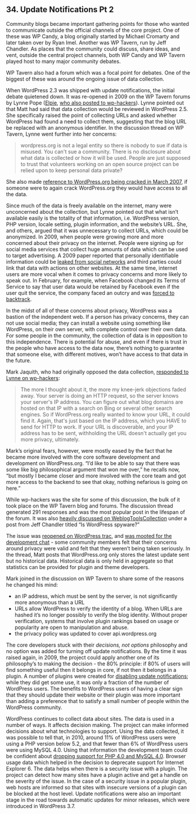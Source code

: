
## 34. Update Notifications Pt 2

Community blogs became important gathering points for those who wanted to communicate outside the official channels of the core project. One of these was WP Candy, a blog originally started by Michael Cromarty and later taken over by Ryan Imel. Another was WP Tavern, run by Jeff Chandler. As places that the community could discuss, share ideas, and vent, outside the central project channels, both WP Candy and WP Tavern played host to many major community debates. 

WP Tavern also had a forum which was a focal point for debates. One of the biggest of these was around the ongoing issue of data collection.

When WordPress 2.3 was shipped with update notifications, the initial debate quietened down. It was re-opened in 2009 on the WP Tavern forums by Lynne Pope ([Elpie](https://profiles.wordpress.org/Elpie), [who also posted to wp-hackers](http://lists.wordpress.org/pipermail/wp-hackers/2009-December/029083.html)). Lynne pointed out that Matt had said that data collection would be reviewed in WordPress 2.5. She specifically raised the point of collecting URLs and asked whether WordPress had found a need to collect them, suggesting that the blog URL be replaced with an anonymous identifier. In the discussion thread on WP Tavern, Lynne went further into her concerns:

>  wordpress.org is not a legal entity so there is nobody to sue if data is misused. You can't sue a community. There is no disclosure about what data is collected or how it will be used. People are just supposed to trust that volunteers working on an open source project can be relied upon to keep personal data private?	

She also made [reference to WordPress.org being cracked in March 2007](http://wordpress.org/news/2007/03/upgrade-212/), if someone were to again crack WordPress.org they would have access to all the data.	

Since much of the data is freely available on the internet, many were unconcerned about the collection, but Lynne pointed out that what isn’t available easily is the totality of that information, i.e.  WordPress version, PHP version, locale setting, plugin information, and the website’s URL. She, and others, argued that it was unnecessary to collect URLs, which could be anonymized. In 2009, when people were growing more and more concerned about their privacy on the internet. People were signing up for social media services that collect huge amounts of data which can be used to target advertising. A 2009 paper reported that personally identifiable information could be [leaked from social networks](http://conferences.sigcomm.org/sigcomm/2009/workshops/wosn/papers/p7.pdf) and third parties could link that data with actions on other websites. At the same time, internet users are more vocal when it comes to privacy concerns and more likely to speak out. In February, for example, when Facebook changed its Terms of Service to say that user data would be retained by Facebook even if the user quit the service, the company faced an outcry and was [forced to backtrack](https://www.facebook.com/notes/facebook/update-on-terms/54746167130).

In the midst of all of these concerns about privacy, WordPress was a bastion of the independent web. If a person has privacy concerns, they can not use social media; they can install a website using something like WordPress, on their own server, with complete control over their own data. For some people in the community, the collection of data is in opposition to this independence. There is potential for abuse, and even if there is trust in the people who have access to the data now, there’s nothing to guarantee that someone else, with different motives, won’t have access to that data in the future. 
	
Mark Jaquith, who had originally opposed the data collection, [responded to Lynne on wp-hackers](http://lists.wordpress.org/pipermail/wp-hackers/2009-December/029089.html):	

> The more I thought about it, the more my knee-jerk objections faded away. Your server is doing an HTTP request, so the server knows your server's IP address. You can figure out what blog domains are hosted on that IP with a search on Bing or several other search engines. So if WordPress.org really wanted to know your URL, it could find it. Again, that's just based on the IP address, which you HAVE to send for HTTP to work. If your URL is discoverable, and your IP address has to be sent, withholding the URL doesn't actually get you more privacy, ultimately.	

Mark’s original fears, however, were mostly eased by the fact that he became more involved with the core software development and development on WordPress.org. “I’d like to be able to say that there was some like big philosophical argument that won me over,” he recalls now, “but mostly I became closer and more involved with the core team and got more access to the backend to see that okay, nothing nefarious is going on here.” 

While wp-hackers was the site for some of this discussion, the bulk of it took place on the WP Tavern blog and forums. The discussion thread generated 291 responses and was the most popular post in the lifespan of the forum. It was also [heavily discussed on WeblogToolsCollection](http://weblogtoolscollection.com/archives/2009/12/10/is-wordpress-spyware/) under a post from Jeff Chandler titled “Is WordPress spyware?”	

The issue was [reopened on WordPress trac](https://core.trac.wordpress.org/ticket/5066#comment:23), and [was mooted for the development chat](http://make.wordpress.org/core/2009/12/10/suggest-agenda-items-for-dec-17th-dev-ch/#comment-1030) - some community members felt that their concerns around privacy were valid and felt that they weren’t being taken seriously. In the thread, Matt posts that WordPress.org only stores the latest update sent but no historical data. Historical data is only held in aggregate so that statistics can be provided for plugin and theme developers.	

Mark joined in the discussion on WP Tavern to share some of the reasons he changed his mind:	

- an IP address, which must be sent by the server, is not significantly more anonymous than a URL	
- URLs allow WordPress to verify the identity of a blog. When URLs are hashed it’s no longer possibly to verify the blog identity. Without proper verification, systems that involve plugin rankings based on usage or popularity are open to manipulation and abuse.	
- the privacy policy was updated to cover api.wordpress.org	

The core developers stuck with their _decisions, not options_ philosophy and no option was added for turning off update notifications.  By the time it was raised again, in 2009, the project could apply another one of its philosophy’s to making the decision - the 80% principle: if 80% of users will find something useful then it belongs in core, if not then it belongs in a plugin. A number of plugins were created for [disabling update notifications](https://wordpress.org/plugins/search.php?q=core+update+notification); while they did get some use, it was only a fraction of the number of WordPress users. The benefits to WordPress users of having a clear sign that they should update their website or their plugin was more important than adding a preference that to satisfy a small number of people within the WordPress community.

WordPress continues to collect data about sites. The data is used in a number of ways. It affects decision making. The project can make informed decisions about what technologies to support. Using the data collected, it was possible to tell that, in 2010, around 11% of WordPress users were using a PHP version below 5.2, and that fewer than 6% of WordPress users were using MySQL 4.0. Using that information the development team could be confident about [dropping support for PHP 4.0 and MySQL 4.0](http://wordpress.org/news/2010/07/eol-for-php4-and-mysql4/). Browser usage data which helped in the decision to deprecate support for Internet Explorer 6. The data helps when there is a security issue with a plugin. The project can detect how many sites have a plugin active and get a handle on the severity of the issue. In the case of a security issue in a popular plugin, web hosts are informed so that sites with insecure versions of a plugin can be blocked at the host level. Update notifications were also an important stage in the road towards automatic updates for minor releases, which were introduced in WordPress 3.7.	

